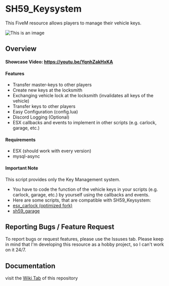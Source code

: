 # SH59_Keysystem
This FiveM resource allows players to manage their vehicle keys.

![This is an image](https://media.discordapp.net/attachments/1066438965755904030/1066439422310109224/Thubmbnail_sh59ks_2.png)

## Overview
#### Showcase Video: https://youtu.be/YqnhZakHxKA

#### Features
- Transfer master-keys to other players
- Create new keys at the locksmith
- Exchanging vehicle lock at the locksmith (invalidates all keys of the vehicle)
- Transfer keys to other players
- Easy Configuration (config.lua)
- Discord Logging (Optional)
- ESX callbacks and events to implement in other scripts (e.g. carlock, garage, etc.)


#### Requirements
- ESX (should work with every version)
- mysql-async

#### Important Note
This script provides only the Key Management system.
- You have to code the function of the vehicle keys in your scripts (e.g. carlock, garage, etc.) by yourself using the callbacks and events.
- Here are some scripts, that are compatible with SH59_Keysystem:
- [esx_carlock (optimized fork)](https://github.com/SteakHarpyie59/esx_carlock)
- [sh59_garage](https://github.com/SteakHarpyie59/sh59_garage)

## Reporting Bugs / Feature Request
To report bugs or request features, please use the Issuses tab.
Please keep in mind that I'm developing this resource as a hobby project, so I can't work on it 24/7.

## Documentation
visit the [Wiki Tab](https://github.com/SteakHarpyie59/sh59_keysystem/wiki) of this repository
